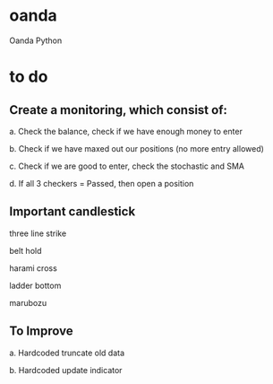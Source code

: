 # oanda
Oanda Python

# to do
## Create a monitoring, which consist of:
a. Check the balance, check if we have enough money to enter

b. Check if we have maxed out our positions (no more entry allowed)

c. Check if we are good to enter, check the stochastic and SMA

d. If all 3 checkers = Passed, then open a position

## Important candlestick
three line strike

belt hold

harami cross

ladder bottom

marubozu

## To Improve
a. Hardcoded truncate old data

b. Hardcoded update indicator